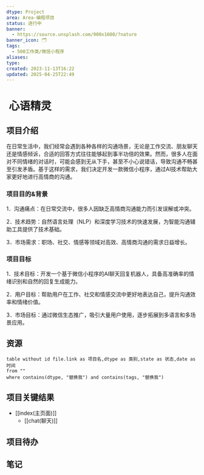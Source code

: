 ```yaml
---
dtype: Project
area: Area-编程项目
status: 进行中
banner:
  - https://source.unsplash.com/900x1600/?nature
banner_icon: 🗂️
tags:
  - 500工作类/微信小程序
aliases: 
type: 
created: 2023-11-13T16:22
updated: 2025-04-25T22:49
---
```


#  心语精灵
## 项目介绍
 
在日常生活中，我们经常会遇到各种各样的沟通场景，无论是工作交流、朋友聊天还是情感倾诉，合适的回答方式往往能够起到事半功倍的效果。然而，很多人在面对不同情绪的对话时，可能会感到无从下手，甚至不小心说错话，导致沟通不畅甚至引发矛盾。基于这样的需求，我们决定开发一款微信小程序，通过AI技术帮助大家更好地进行高情商的沟通。

### 项目目的&背景
 
1．沟通痛点：在日常交流中，很多人因缺乏高情商沟通能力而引发误解或冲突。

2．技术趋势：自然语言处理（NLP）和深度学习技术的快速发展，为智能沟通辅助工具提供了技术基础。

3．市场需求：职场、社交、情感等领域对高效、高情商沟通的需求日益增长。

### 项目目标
 
1．技术目标：开发一个基于微信小程序的AI聊天回复机器人，具备高准确率的情绪识别和自然的回复生成能力。

2．用户目标：帮助用户在工作、社交和情感交流中更好地表达自己，提升沟通效率和情绪价值。

3．市场目标：通过微信生态推广，吸引大量用户使用，逐步拓展到多语言和多场景应用。



## 资源

```dataview
table without id file.link as 项目名,dtype as 类别,state as 状态,date as 时间
from ""   
where contains(dtype, "替换我") and contains(tags, "替换我")
```

## 项目关键结果
- [[index(主页面)]]
	- [[chat(聊天)]]

## 项目待办

## 笔记

